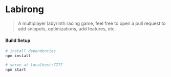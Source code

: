 # Labirong

> A multiplayer labyrinth racing game, feel free to open a pull request to add snippets, optimizations, add features, etc.

#### Build Setup

``` bash
# install dependencies
npm install

# serve at localhost:7777
npm start

```
